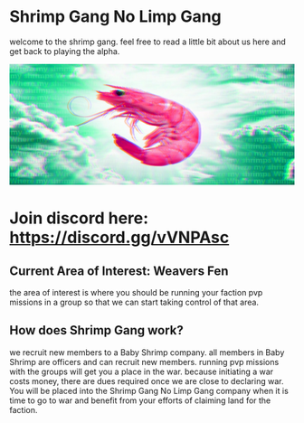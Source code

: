 # Shrimp Gang No Limp Gang
welcome to the shrimp gang. feel free to read a little bit about us here and get back to playing the alpha.

![shrmip gang no limp gang](asdf.jpg)

# Join discord here: https://discord.gg/vVNPAsc

## Current Area of Interest: Weavers Fen
the area of interest is where you should be running your faction pvp missions in a group so that we can start taking control of that area.

## How does Shrimp Gang work?
we recruit new members to a Baby Shrimp company. all members in Baby Shrimp are officers and can recruit new members. running pvp missions with the groups will get you a place in the war. because initiating a war costs money, there are dues required once we are close to declaring war. You will be placed into the Shrimp Gang No Limp Gang company when it is time to go to war and benefit from your efforts of claiming land for the faction.
